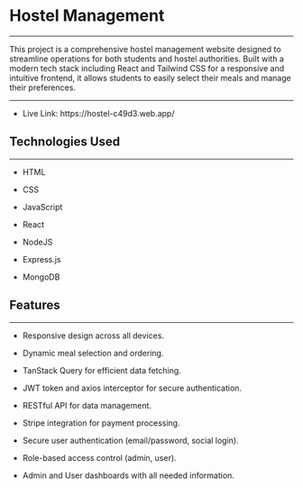 <h1>Hostel Management</h1>
<hr><p>This project is a comprehensive hostel management website designed to streamline operations for both students and hostel authorities. Built with a modern tech stack including React and Tailwind CSS for a responsive and intuitive frontend, it allows students to easily select their meals and manage their preferences.</p>
<hr><ul>
<li>Live Link: https://hostel-c49d3.web.app/</li>
</ul><h2>Technologies Used</h2>
<hr><ul>
<li>HTML</li>
</ul><ul>
<li>CSS</li>
</ul><ul>
<li>JavaScript</li>
</ul><ul>
<li>React</li>
</ul><ul>
<li>NodeJS</li>
</ul><ul>
<li>Express.js</li>
</ul><ul>
<li>MongoDB</li>
</ul><h2>Features</h2>
<hr><ul>
<li>Responsive design across all devices.</li>
</ul><ul>
<li>Dynamic meal selection and ordering.</li>
</ul><ul>
<li>TanStack Query for efficient data fetching.</li>
</ul><ul>
<li>JWT token and axios interceptor for secure authentication.</li>
</ul><ul>
<li>RESTful API for data management.</li>
</ul><ul>
<li>Stripe integration for payment processing.</li>
</ul><ul>
<li>Secure user authentication (email/password, social login).</li>
</ul><ul>
<li>Role-based access control (admin, user).</li>
</ul><ul>
<li>Admin and User dashboards with all needed information.</li>
</ul>
